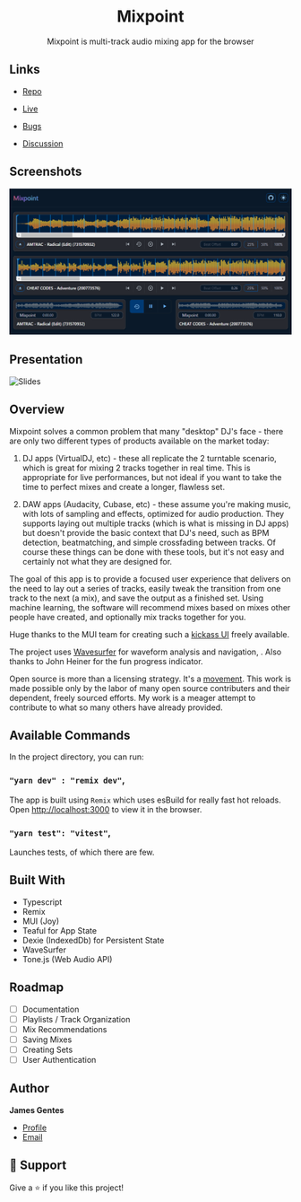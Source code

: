<h1 align="center">Mixpoint</h1>

<p align="center">Mixpoint is multi-track audio mixing app for the browser</p>

## Links

- [Repo](https://github.com/jgentes/mixpoint 'Mixpoint Repo')

- [Live](https://mixpoint.jgentes.com 'Live View')

- [Bugs](https://github.com/jgentes/mixpoint/issues 'Issues Page')

- [Discussion](https://github.com/jgentes/mixpoint/discussions 'Discussion Page')

## Screenshots

![App](public/media/Mixpoint_Screenshot.png 'App')

## Presentation

![Slides](https://slides.com/jamesgentes/mixpoint-05ab4b 'Slides')

## Overview

Mixpoint solves a common problem that many "desktop" DJ's face - there are only two different types of products available on the market today:

1. DJ apps (VirtualDJ, etc) - these all replicate the 2 turntable scenario, which is great for mixing 2 tracks together in real time. This is appropriate for live performances, but not ideal if you want to take the time to perfect mixes and create a longer, flawless set.

2. DAW apps (Audacity, Cubase, etc) - these assume you're making music, with lots of sampling and effects, optimized for audio production. They supports laying out multiple tracks (which is what is missing in DJ apps) but doesn't provide the basic context that DJ's need, such as BPM detection, beatmatching, and simple crossfading between tracks. Of course these things can be done with these tools, but it's not easy and certainly not what they are designed for.

The goal of this app is to provide a focused user experience that delivers on the need to lay out a series of tracks, easily tweak the transition from one track to the next (a mix), and save the output as a finished set. Using machine learning, the software will recommend mixes based on mixes other people have created, and optionally mix tracks together for you.

Huge thanks to the MUI team for creating such a [kickass UI](https://mui.com/joy-ui/getting-started/overview/) freely available.

The project uses [Wavesurfer](https://wavesurfer-js.org/) for waveform analysis and navigation, . Also thanks to John Heiner for the fun progress indicator.

Open source is more than a licensing strategy. It's a [movement](https://opensource.stackexchange.com/questions/9805/can-i-license-my-project-with-an-open-source-license-but-disallow-commercial-use). This work is made possible only by the labor of many open source contributers and their dependent, freely sourced efforts. My work is a meager attempt to contribute to what so many others have already provided.

## Available Commands

In the project directory, you can run:

### `"yarn dev" : "remix dev"`,

The app is built using `Remix` which uses esBuild for really fast hot reloads. Open [http://localhost:3000](http://localhost:3000) to view it in the browser.

### `"yarn test": "vitest"`,

Launches tests, of which there are few.

## Built With

- Typescript
- Remix
- MUI (Joy)
- Teaful for App State
- Dexie (IndexedDb) for Persistent State
- WaveSurfer
- Tone.js (Web Audio API)

## Roadmap

- [ ] Documentation
- [ ] Playlists / Track Organization
- [ ] Mix Recommendations
- [ ] Saving Mixes
- [ ] Creating Sets
- [ ] User Authentication

## Author

**James Gentes**

- [Profile](https://github.com/jgentes 'James Gentes')
- [Email](mailto:jgentes@gmail.com?subject=Mixpoint 'Hi!')

## 🤝 Support

Give a ⭐️ if you like this project!
